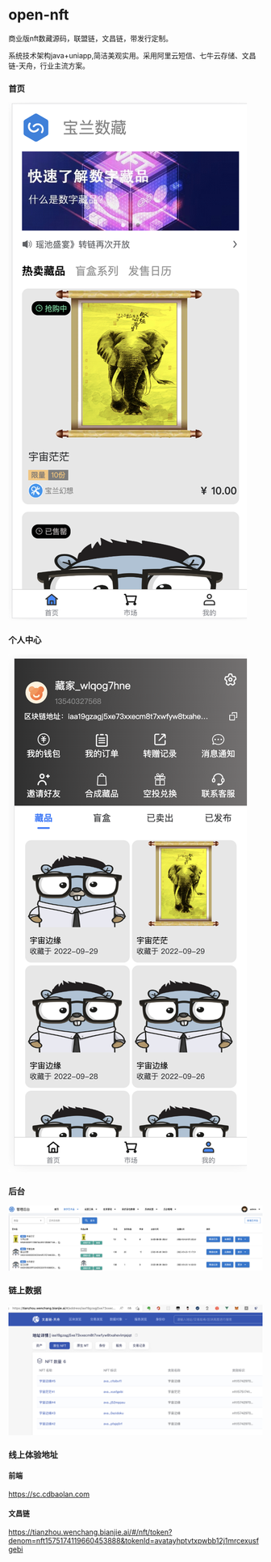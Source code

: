 # open-nft

商业版nft数藏源码，联盟链，文昌链，带发行定制。

系统技术架构java+uniapp,简洁美观实用。采用阿里云短信、七牛云存储、文昌链-天舟，行业主流方案。
### 首页
![首页{50}](./images/app1.png)

### 个人中心
![个人中心{50}](./images/app4.png)

### 后台
![后台{50}](./images/backstage1.png)

### 链上数据

![链上数据{50}](./images/chain1.png)


### 线上体验地址

#### 前端

https://sc.cdbaolan.com

#### 文昌链

https://tianzhou.wenchang.bianjie.ai/#/nft/token?denom=nft1575174119660453888&tokenId=avatayhptvtxpwbb12j1mrcexusfgebi

